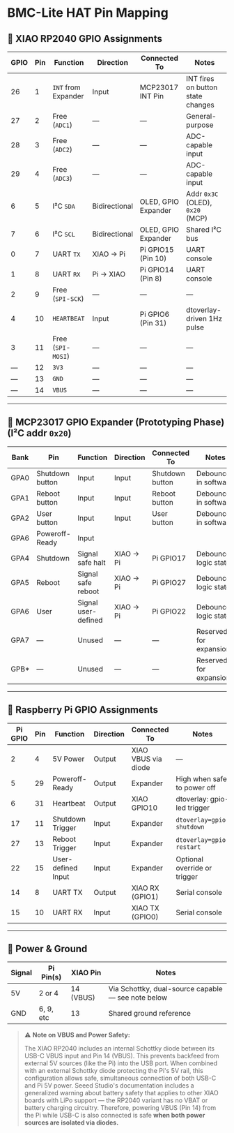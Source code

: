 # BMC-Lite HAT Pin Mapping

## 🔌 XIAO RP2040 GPIO Assignments

| GPIO | Pin | Function            | Direction     | Connected To         | Notes                              |
|------|-----|---------------------|---------------|----------------------|------------------------------------|
| 26   | 1   | `INT` from Expander | Input         | MCP23017 INT Pin     | INT fires on button state changes  |
| 27   | 2   | Free (`ADC1`)       | —             | —                    | General-purpose                    |
| 28   | 3   | Free (`ADC2`)       | —             | —                    | ADC-capable input                  |
| 29   | 4   | Free (`ADC3`)       | —             | —                    | ADC-capable input                  |
| 6    | 5   | I²C `SDA`           | Bidirectional | OLED, GPIO Expander  | Addr `0x3C` (OLED), `0x20` (MCP)   |
| 7    | 6   | I²C `SCL`           | Bidirectional | OLED, GPIO Expander  | Shared I²C bus                     |
| 0    | 7   | UART `TX`           | XIAO → Pi     | Pi GPIO15 (Pin 10)   | UART console                       |
| 1    | 8   | UART `RX`           | Pi → XIAO     | Pi GPIO14 (Pin 8)    | UART console                       |
| 2    | 9   | Free (`SPI`-`SCK`)  | —             | —                    | —                                  |
| 4    | 10  | `HEARTBEAT`         | Input         | Pi GPIO6 (Pin 31)    | dtoverlay-driven 1Hz pulse         |
| 3    | 11  | Free (`SPI`-`MOSI`) | —             | —                    | —                                  |
| —    | 12  | `3V3`               | —             | —                    | —                                  |
| —    | 13  | `GND`               | —             | —                    | —                                  |
| —    | 14  | `VBUS`              | —             | —                    | —                                  |

---

## 🔌 MCP23017 GPIO Expander (Prototyping Phase) (I²C addr `0x20`)

| Bank  | Pin             | Function             | Direction | Connected To    | Notes                  |
|-------|-----------------|----------------------|-----------|-----------------|------------------------|
| GPA0  | Shutdown button | Input                | Input     | Shutdown button | Debounced in software  |
| GPA1  | Reboot button   | Input                | Input     | Reboot button   | Debounced in software  |
| GPA2  | User button     | Input                | Input     | User button     | Debounced in software  |
| GPA6  | Poweroff-Ready  | Input                |           |                 |                        |
| GPA4  | Shutdown        | Signal safe halt     | XIAO → Pi | Pi GPIO17       | Debounced logic state  |
| GPA5  | Reboot          | Signal safe reboot   | XIAO → Pi | Pi GPIO27       | Debounced logic state  |
| GPA6  | User            | Signal user-defined  | XIAO → Pi | Pi GPIO22       | Debounced logic state  |
| GPA7  | —               | Unused               | —         | —               | Reserved for expansion |
| GPB*  | —               | Unused               | —         | —               | Reserved for expansion |

---

## 🔌 Raspberry Pi GPIO Assignments

| Pi GPIO | Pin | Function           | Direction   | Connected To        | Notes                           |
|---------|-----|--------------------|-------------|---------------------|---------------------------------|
| 2       | 4   | 5V Power           | Output      | XIAO VBUS via diode | —                               |
| 5       | 29  | Poweroff-Ready     | Output      | Expander            | High when safe to power off     |
| 6       | 31  | Heartbeat          | Output      | XIAO GPIO10         | dtoverlay: gpio-led trigger     |
| 17      | 11  | Shutdown Trigger   | Input       | Expander            | `dtoverlay=gpio-shutdown`       |
| 27      | 13  | Reboot Trigger     | Input       | Expander            | `dtoverlay=gpio-restart`        |
| 22      | 15  | User-defined Input | Input       | Expander            | Optional override or trigger    |
| 14      | 8   | UART TX            | Output      | XIAO RX (GPIO1)     | Serial console                  |
| 15      | 10  | UART RX            | Input       | XIAO TX (GPIO0)     | Serial console                  |

---

## 🔋 Power & Ground

| Signal | Pi Pin(s) | XIAO Pin | Notes                         |
|--------|-----------|----------|-------------------------------|
| 5V     | 2 or 4    | 14 (VBUS) | Via Schottky, dual-source capable — see note below |
| GND    | 6, 9, etc | 13       | Shared ground reference        |

> ⚠️ **Note on VBUS and Power Safety:**
>
> The XIAO RP2040 includes an internal Schottky diode between its USB-C VBUS input and Pin 14 (VBUS). This prevents backfeed from external 5V sources (like the Pi) into the USB port. When combined with an external Schottky diode protecting the Pi's 5V rail, this configuration allows safe, simultaneous connection of both USB-C and Pi 5V power. Seeed Studio's documentation includes a generalized warning about battery safety that applies to other XIAO boards with LiPo support — the RP2040 variant has no VBAT or battery charging circuitry. Therefore, powering VBUS (Pin 14) from the Pi while USB-C is also connected is safe **when both power sources are isolated via diodes.**

